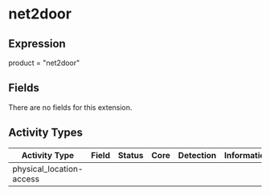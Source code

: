 net2door
========

Expression
----------

product = "net2door"

Fields
------

There are no fields for this extension.

Activity Types
--------------

| Activity Type            | Field | Status | Core | Detection | Informational |
| ------------------------ | ----- | ------ | ---- | --------- | ------------- |
| physical_location-access |       |        |      |           |               |

